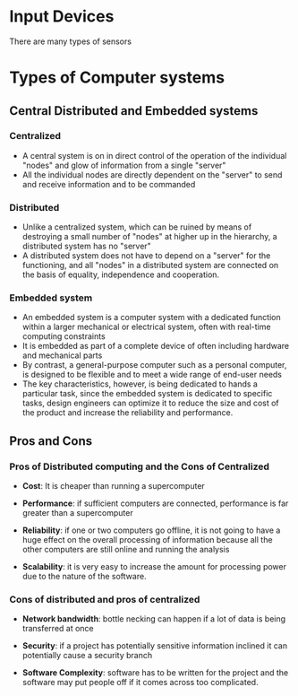 <script type="text/javascript" async src="https://cdnjs.cloudflare.com/ajax/libs/mathjax/2.7.5/MathJax.js?config=TeX-MML-AM_CHTML"></script>
# Input Devices



There are many types of sensors

# Types of Computer systems


## Central Distributed and Embedded systems
### Centralized
 - A central system is on in direct control of the operation of the individual "nodes" and glow of information from a single "server"
 - All the individual nodes are directly dependent on the "server" to send and receive information and to be commanded
	 
### Distributed
 - Unlike a centralized system, which can be ruined by means of destroying a small number of "nodes" at higher up in the hierarchy, a distributed system has no "server"
 - A distributed system does not have to depend on a "server" for the functioning, and all "nodes" in a distributed system are connected on the basis of equality, independence and cooperation.


### Embedded system
 - An embedded system is a computer system with a dedicated function within a larger mechanical or electrical system, often with real-time computing constraints
 - It is embedded as part of a complete device of often including hardware and mechanical parts
 - By contrast, a general-purpose computer such as a personal computer, is designed to be flexible and to meet a wide range of end-user needs
 - The key characteristics, however, is being dedicated to hands a particular task, since the embedded system is dedicated to specific tasks, design engineers can optimize it to reduce the size and cost of the product and increase the reliability and performance. 



## Pros and Cons

### Pros of Distributed computing and the Cons of Centralized
 - **Cost**: It is cheaper than running a supercomputer


 - **Performance**: if sufficient computers are connected, performance is far greater than a supercomputer


 - **Reliability**: if one or two computers go offline, it is not going to have a huge effect on the overall processing of information because all the other computers are still online and running the analysis


 - **Scalability**: it is very easy to increase the amount for processing power due to the nature of the software.



### Cons of distributed and pros of centralized
 - **Network bandwidth**: bottle necking can happen if a lot of data is being transferred at once


 - **Security**: if a project has potentially sensitive information inclined it can potentially cause a security branch


 - **Software Complexity**: software has to be written for the project and the software may put people off if it comes across too complicated.



